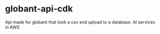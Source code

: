 # globant-api-cdk
Api made for globant that took a csv and upload to a database. Al services in AWS
